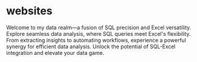 # websites
 Welcome to my data realm—a fusion of SQL precision and Excel versatility. Explore seamless data analysis, where SQL queries meet Excel's flexibility. From extracting insights to automating workflows, experience a powerful synergy for efficient data analysis. Unlock the potential of SQL-Excel integration and elevate your data game.
